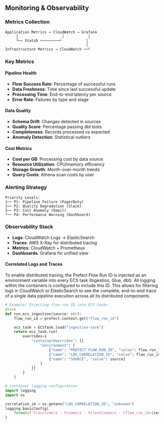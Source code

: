 ## Monitoring & Observability

### Metrics Collection

```
Application Metrics → CloudWatch → Grafana
     │                    │           │
     └── StatsD ─────────┘           │
                                     │
Infrastructure Metrics → CloudWatch ──┘
```

### Key Metrics

#### Pipeline Health

- **Flow Success Rate**: Percentage of successful runs
- **Data Freshness**: Time since last successful update
- **Processing Time**: End-to-end latency per source
- **Error Rate**: Failures by type and stage

#### Data Quality

- **Schema Drift**: Changes detected in sources
- **Quality Score**: Percentage passing dbt tests
- **Completeness**: Records processed vs expected
- **Anomaly Detection**: Statistical outliers

#### Cost Metrics

- **Cost per GB**: Processing cost by data source
- **Resource Utilization**: CPU/memory efficiency
- **Storage Growth**: Month-over-month trends
- **Query Costs**: Athena scan costs by user

### Alerting Strategy

```
Priority Levels:
├── P1: Pipeline Failure (PagerDuty)
├── P2: Quality Degradation (Slack)
├── P3: Cost Anomaly (Email)
└── P4: Performance Warning (Dashboard)
```

### Observability Stack

- **Logs**: CloudWatch Logs → ElasticSearch
- **Traces**: AWS X-Ray for distributed tracing
- **Metrics**: CloudWatch + Prometheus
- **Dashboards**: Grafana for unified view

#### Correlated Logs and Traces

To enable distributed tracing, the Prefect Flow Run ID is injected as an environment variable into every ECS task (Ingestion, Glue, dbt). All logging within the containers is configured to include this ID. This allows for filtering logs in CloudWatch or ElasticSearch to see the complete, end-to-end trace of a single data pipeline execution across all its distributed components.

```python
# Example: Injecting flow run ID into ECS tasks
@task
def run_ecs_ingestion(source: str):
    flow_run_id = prefect.context.get("flow_run_id")

    ecs_task = ECSTask.load("ingestion-task")
    return ecs_task.run(
        overrides={
            "containerOverrides": [{
                "environment": [
                    {"name": "PREFECT_FLOW_RUN_ID", "value": flow_run_id},
                    {"name": "LOG_CORRELATION_ID", "value": flow_run_id},
                    {"name": "SOURCE", "value": source}
                ]
            }]
        }
    )

# Container logging configuration
import logging
import os

correlation_id = os.getenv("LOG_CORRELATION_ID", "unknown")
logging.basicConfig(
    format=f'%(asctime)s - %(name)s - %(levelname)s - [flow_run_id={correlation_id}] - %(message)s'
)
```

